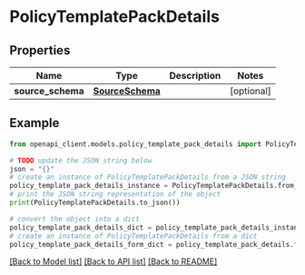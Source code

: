 # PolicyTemplatePackDetails


## Properties

Name | Type | Description | Notes
------------ | ------------- | ------------- | -------------
**source_schema** | [**SourceSchema**](SourceSchema.md) |  | [optional] 

## Example

```python
from openapi_client.models.policy_template_pack_details import PolicyTemplatePackDetails

# TODO update the JSON string below
json = "{}"
# create an instance of PolicyTemplatePackDetails from a JSON string
policy_template_pack_details_instance = PolicyTemplatePackDetails.from_json(json)
# print the JSON string representation of the object
print(PolicyTemplatePackDetails.to_json())

# convert the object into a dict
policy_template_pack_details_dict = policy_template_pack_details_instance.to_dict()
# create an instance of PolicyTemplatePackDetails from a dict
policy_template_pack_details_form_dict = policy_template_pack_details.from_dict(policy_template_pack_details_dict)
```
[[Back to Model list]](../README.md#documentation-for-models) [[Back to API list]](../README.md#documentation-for-api-endpoints) [[Back to README]](../README.md)


